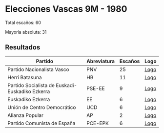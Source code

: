 # Elecciones Vascas 9M - 1980

Total escaños: 60

Mayoría absoluta: 31

## Resultados

| Partido | Abreviatura | Escaños | Logo |
| - | - | - | - |
| Partido Nacionalista Vasco | PNV | 25 | [Logo](https://github.com/playzzz/Pactos/blob/master/Logos/PNV.jpg?raw=true)
| Herri Batasuna | HB | 11 | [Logo](https://github.com/playzzz/Pactos/blob/master/Logos/HB.jpg?raw=true)
| Partido Socialista de Euskadi-Euskadiko Ezkerra | PSE-EE | 9 | [Logo](https://github.com/playzzz/Pactos/blob/master/Logos/PSOE.jpg?raw=true)
| Euskadiko Ezkerra | EE | 6 | [Logo](https://github.com/playzzz/Pactos/blob/master/Logos/EE.jpg?raw=true)
| Unión de Centro Democrático | UCD | 6 | [Logo](https://github.com/playzzz/Pactos/blob/master/Logos/UCD.jpg?raw=true)
| Alianza Popular | AP | 2 | [Logo](https://github.com/playzzz/Pactos/blob/master/Logos/AP.jpg?raw=true)
| Partido Comunista de España | PCE-EPK | 6 | [Logo](https://github.com/playzzz/Pactos/blob/master/Logos/PCE.jpg?raw=true)
